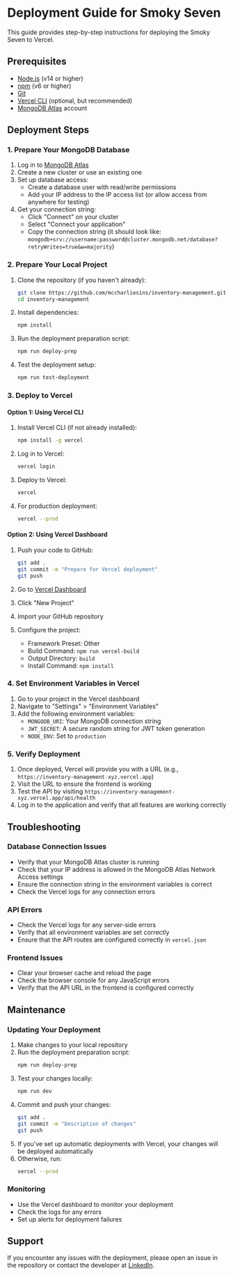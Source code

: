 # Deployment Guide for Smoky Seven

This guide provides step-by-step instructions for deploying the Smoky Seven to Vercel.

## Prerequisites

- [Node.js](https://nodejs.org/) (v14 or higher)
- [npm](https://www.npmjs.com/) (v6 or higher)
- [Git](https://git-scm.com/)
- [Vercel CLI](https://vercel.com/cli) (optional, but recommended)
- [MongoDB Atlas](https://www.mongodb.com/cloud/atlas) account

## Deployment Steps

### 1. Prepare Your MongoDB Database

1. Log in to [MongoDB Atlas](https://www.mongodb.com/cloud/atlas)
2. Create a new cluster or use an existing one
3. Set up database access:
   - Create a database user with read/write permissions
   - Add your IP address to the IP access list (or allow access from anywhere for testing)
4. Get your connection string:
   - Click "Connect" on your cluster
   - Select "Connect your application"
   - Copy the connection string (it should look like: `mongodb+srv://username:password@cluster.mongodb.net/database?retryWrites=true&w=majority`)

### 2. Prepare Your Local Project

1. Clone the repository (if you haven't already):

   ```bash
   git clone https://github.com/mccharliesins/inventory-management.git
   cd inventory-management
   ```

2. Install dependencies:

   ```bash
   npm install
   ```

3. Run the deployment preparation script:

   ```bash
   npm run deploy-prep
   ```

4. Test the deployment setup:
   ```bash
   npm run test-deployment
   ```

### 3. Deploy to Vercel

#### Option 1: Using Vercel CLI

1. Install Vercel CLI (if not already installed):

   ```bash
   npm install -g vercel
   ```

2. Log in to Vercel:

   ```bash
   vercel login
   ```

3. Deploy to Vercel:

   ```bash
   vercel
   ```

4. For production deployment:
   ```bash
   vercel --prod
   ```

#### Option 2: Using Vercel Dashboard

1. Push your code to GitHub:

   ```bash
   git add .
   git commit -m "Prepare for Vercel deployment"
   git push
   ```

2. Go to [Vercel Dashboard](https://vercel.com/dashboard)
3. Click "New Project"
4. Import your GitHub repository
5. Configure the project:
   - Framework Preset: Other
   - Build Command: `npm run vercel-build`
   - Output Directory: `build`
   - Install Command: `npm install`

### 4. Set Environment Variables in Vercel

1. Go to your project in the Vercel dashboard
2. Navigate to "Settings" > "Environment Variables"
3. Add the following environment variables:
   - `MONGODB_URI`: Your MongoDB connection string
   - `JWT_SECRET`: A secure random string for JWT token generation
   - `NODE_ENV`: Set to `production`

### 5. Verify Deployment

1. Once deployed, Vercel will provide you with a URL (e.g., `https://inventory-management-xyz.vercel.app`)
2. Visit the URL to ensure the frontend is working
3. Test the API by visiting `https://inventory-management-xyz.vercel.app/api/health`
4. Log in to the application and verify that all features are working correctly

## Troubleshooting

### Database Connection Issues

- Verify that your MongoDB Atlas cluster is running
- Check that your IP address is allowed in the MongoDB Atlas Network Access settings
- Ensure the connection string in the environment variables is correct
- Check the Vercel logs for any connection errors

### API Errors

- Check the Vercel logs for any server-side errors
- Verify that all environment variables are set correctly
- Ensure that the API routes are configured correctly in `vercel.json`

### Frontend Issues

- Clear your browser cache and reload the page
- Check the browser console for any JavaScript errors
- Verify that the API URL in the frontend is configured correctly

## Maintenance

### Updating Your Deployment

1. Make changes to your local repository
2. Run the deployment preparation script:
   ```bash
   npm run deploy-prep
   ```
3. Test your changes locally:
   ```bash
   npm run dev
   ```
4. Commit and push your changes:
   ```bash
   git add .
   git commit -m "Description of changes"
   git push
   ```
5. If you've set up automatic deployments with Vercel, your changes will be deployed automatically
6. Otherwise, run:
   ```bash
   vercel --prod
   ```

### Monitoring

- Use the Vercel dashboard to monitor your deployment
- Check the logs for any errors
- Set up alerts for deployment failures

## Support

If you encounter any issues with the deployment, please open an issue in the repository or contact the developer at [LinkedIn](https://linkedin.com/in/mccharliesins).
